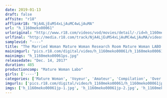 ```yaml
---
date: 2019-01-13
draft: false
affsite: "r18"
afflinkr18: "NjA4LjEuMS4xLjAuMC4wLjAuMA"
url: "h_1160meko00061"
urloriginal: "http://www.r18.com/videos/vod/movies/detail/-/id=h_1160meko00061"
urlfinal: "http://media.r18.com/track/NjA4LjEuMS4xLjAuMC4wLjAuMA/videos/vod/movies/detail/-/id=h_1160meko00061"
samplevid: "----"
title: "The Married Woman Mature Woman Research Room Mature Woman LABO 2 Year Anniversary! The Best Of The Best 10 October 2016 - September 2017 All 49 Titles And All Ejaculations 132 Ladies/8 Hours"
mainimgurl: "pics.r18.com/digital/video/h_1160meko00061/h_1160meko00061ps.jpg"
mainimgs: "h_1160meko00061ps.jpg"
releasedate: "Dec. 14, 2017"
duration: 485
productioncomp: "Mature Woman Labo"
girls: ['----']
categories: ['Mature Woman', 'Voyeur', 'Amateur', 'Compilation', 'Over 4 Hours', 'Hi-Def']
imgurls: ['pics.r18.com/digital/video/h_1160meko00061/h_1160meko00061jp-1.jpg', 'pics.r18.com/digital/video/h_1160meko00061/h_1160meko00061jp-2.jpg', 'pics.r18.com/digital/video/h_1160meko00061/h_1160meko00061jp-3.jpg', 'pics.r18.com/digital/video/h_1160meko00061/h_1160meko00061jp-4.jpg', 'pics.r18.com/digital/video/h_1160meko00061/h_1160meko00061jp-5.jpg', 'pics.r18.com/digital/video/h_1160meko00061/h_1160meko00061jp-6.jpg', 'pics.r18.com/digital/video/h_1160meko00061/h_1160meko00061jp-7.jpg', 'pics.r18.com/digital/video/h_1160meko00061/h_1160meko00061jp-8.jpg', 'pics.r18.com/digital/video/h_1160meko00061/h_1160meko00061jp-9.jpg', 'pics.r18.com/digital/video/h_1160meko00061/h_1160meko00061jp-10.jpg', 'pics.r18.com/digital/video/h_1160meko00061/h_1160meko00061jp-11.jpg', 'pics.r18.com/digital/video/h_1160meko00061/h_1160meko00061jp-12.jpg', 'pics.r18.com/digital/video/h_1160meko00061/h_1160meko00061jp-13.jpg', 'pics.r18.com/digital/video/h_1160meko00061/h_1160meko00061jp-14.jpg', 'pics.r18.com/digital/video/h_1160meko00061/h_1160meko00061jp-15.jpg', 'pics.r18.com/digital/video/h_1160meko00061/h_1160meko00061jp-16.jpg', 'pics.r18.com/digital/video/h_1160meko00061/h_1160meko00061jp-17.jpg', 'pics.r18.com/digital/video/h_1160meko00061/h_1160meko00061jp-18.jpg', 'pics.r18.com/digital/video/h_1160meko00061/h_1160meko00061jp-19.jpg', 'pics.r18.com/digital/video/h_1160meko00061/h_1160meko00061jp-20.jpg']
imgs: ['h_1160meko00061jp-1.jpg', 'h_1160meko00061jp-2.jpg', 'h_1160meko00061jp-3.jpg', 'h_1160meko00061jp-4.jpg', 'h_1160meko00061jp-5.jpg', 'h_1160meko00061jp-6.jpg', 'h_1160meko00061jp-7.jpg', 'h_1160meko00061jp-8.jpg', 'h_1160meko00061jp-9.jpg', 'h_1160meko00061jp-10.jpg', 'h_1160meko00061jp-11.jpg', 'h_1160meko00061jp-12.jpg', 'h_1160meko00061jp-13.jpg', 'h_1160meko00061jp-14.jpg', 'h_1160meko00061jp-15.jpg', 'h_1160meko00061jp-16.jpg', 'h_1160meko00061jp-17.jpg', 'h_1160meko00061jp-18.jpg', 'h_1160meko00061jp-19.jpg', 'h_1160meko00061jp-20.jpg']
---
```

